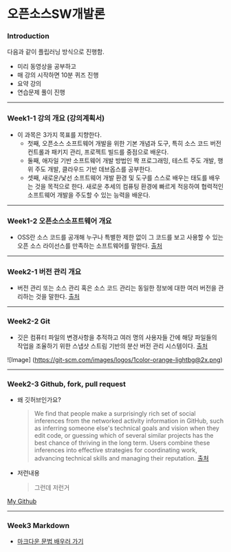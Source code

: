 # **오픈소스SW개발론**

### Introduction
다음과 같이 플립러닝 방식으로 진행함.
- 미리 동영상을 공부하고
- 매 강의 시작하면 10분 퀴즈 진행
- 요약 강의 
- 연습문제 풀이 진행

-------------
### Week1-1 강의 개요 (강의계획서)
* 이 과목은 3가지 목표를 지향한다. 
  - 첫째, 오픈소스 소프트웨어 개발을 위한 기본 개념과 도구, 
  특히 소스 코드 버전 컨트롤과 패키지 관리, 프로젝트 빌드를 중점으로 배운다. 
  - 둘째, 애자일 기반 소프트웨어 개발 방법인 짝 프로그래밍, 테스트 주도 개발, 
  행위 주도 개발, 클라우드 기반 데브옵스를 공부한다. 
  - 셋째, 새로운/낯선 소프트웨어 개발 환경 및 도구를 스스로 배우는 태도를 배우는 것을 목적으로 한다. 
  새로운 추세의 컴퓨팅 환경에 빠르게 적응하여 협력적인 소프트웨어 개발을 주도할 수 있는 능력을 배운다.

-------------
### Week1-2 오픈소스소프트웨어 개요
* OSS란 소스 코드를 공개해 누구나 특별한 제한 없이 그 코드를 보고 사용할 수 있는 오픈 소스 라이선스를 만족하는 소프트웨어를 말한다. [출처](https://ko.wikipedia.org/wiki/오픈_소스_소프트웨어)

-------------
### Week2-1 버전 관리 개요
* 버전 관리 또는 소스 관리 혹은 소스 코드 관리는 동일한 정보에 대한 여러 버전을 관리하는 것을 말한다. [출처](https://ko.wikipedia.org/wiki/버전_관리)

-------------
### Week2-2 Git
* 깃은 컴퓨터 파일의 변경사항을 추적하고 여러 명의 사용자들 간에 해당 파일들의 작업을 조율하기 위한 스냅샷 스트림 기반의 분산 버전 관리 시스템이다. [출처](https://ko.wikipedia.org/wiki/깃_(소프트웨어))

![Image] (https://git-scm.com/images/logos/1color-orange-lightbg@2x.png)

-------------
### Week2-3 Github, fork, pull request
* 왜 깃허브인가요?
  > We find that people make a surprisingly rich set of social inferences from the networked activity information in GitHub, such as inferring someone else's technical goals and vision when they edit code, or guessing which of several similar projects has the best chance of thriving in the long term. Users combine these inferences into effective strategies for coordinating work, advancing technical skills and managing their reputation. [출처](https://dl.acm.org/doi/10.1145/2145204.2145396)
* 저런내용
  > 그런데 저런거

[My Github](https://github.com/sumintnals)

-------------
### Week3     Markdown
* [마크다운 문법 배우러 가기](https://www.markdowntutorial.com/)
